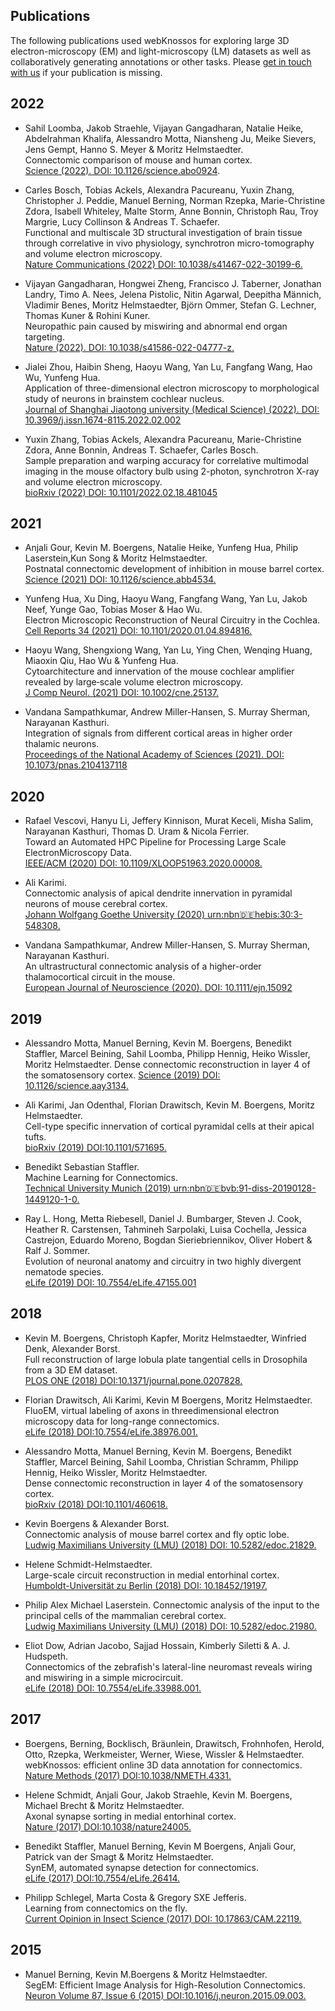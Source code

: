 ## Publications
The following publications used webKnossos for exploring large 3D electron-microscopy (EM) and light-microscopy (LM) datasets as well as collaboratively generating annotations or other tasks. Please [get in touch with us](mailto:hello@webknossos.org) if your publication is missing.

## 2022
* Sahil Loomba, Jakob Straehle, Vijayan Gangadharan, Natalie Heike, Abdelrahman Khalifa, Alessandro Motta, Niansheng Ju, Meike Sievers, Jens Gempt, Hanno S. Meyer & Moritz Helmstaedter.  
  Connectomic comparison of mouse and human cortex.  
  [Science (2022). DOI: 10.1126/science.abo0924](https://www.science.org/doi/abs/10.1126/science.abo0924). 

* Carles Bosch, Tobias Ackels, Alexandra Pacureanu, Yuxin Zhang, Christopher J. Peddie, Manuel Berning, Norman Rzepka, Marie-Christine Zdora, Isabell Whiteley, Malte Storm, Anne Bonnin, Christoph Rau, Troy Margrie, Lucy Collinson & Andreas T. Schaefer.  
  Functional and multiscale 3D structural investigation of brain tissue through correlative in vivo physiology, synchrotron micro-tomography and volume electron microscopy.  
  [Nature Communications (2022) DOI: 10.1038/s41467-022-30199-6.](http://doi.org/10.1038/s41467-022-30199-6)

* Vijayan Gangadharan, Hongwei Zheng, Francisco J. Taberner, Jonathan Landry, Timo A. Nees, Jelena Pistolic, Nitin Agarwal, Deepitha Männich, Vladimir Benes, Moritz Helmstaedter, Björn Ommer, Stefan G. Lechner, Thomas Kuner & Rohini Kuner.  
  Neuropathic pain caused by miswiring and abnormal end organ targeting.  
  [Nature (2022). DOI: 10.1038/s41586-022-04777-z.](https://doi.org/10.1038/s41586-022-04777-z)

* Jialei Zhou, Haibin Sheng, Haoyu Wang, Yan Lu, Fangfang Wang, Hao Wu, Yunfeng Hua.  
  Application of three-dimensional electron microscopy to morphological study of neurons in brainstem cochlear nucleus.  
  [Journal of Shanghai Jiaotong university (Medical Science) (2022). DOI: 10.3969/j.issn.1674-8115.2022.02.002](https://doi.org/10.3969/j.issn.1674-8115.2022.02.002)

* Yuxin Zhang, Tobias Ackels, Alexandra Pacureanu, Marie-Christine Zdora, Anne Bonnin, Andreas T. Schaefer, Carles Bosch.  
  Sample preparation and warping accuracy for correlative multimodal imaging in the mouse olfactory bulb using 2-photon, synchrotron X-ray and volume electron microscopy.  
  [bioRxiv (2022) DOI: 10.1101/2022.02.18.481045](https://doi.org/10.1101/2022.02.18.481045)


## 2021
* Anjali Gour, Kevin M. Boergens, Natalie Heike, Yunfeng Hua, Philip Laserstein,Kun Song & Moritz Helmstaedter.  
  Postnatal connectomic development of inhibition in mouse barrel cortex.  
  [Science (2021) DOI: 10.1126/science.abb4534.](http://dx.doi.org/10.1126/science.abb4534)

* Yunfeng Hua, Xu Ding, Haoyu Wang, Fangfang Wang, Yan Lu, Jakob Neef, Yunge Gao, Tobias Moser & Hao Wu.  
  Electron Microscopic Reconstruction of Neural Circuitry in the Cochlea.  
  [Cell Reports 34 (2021) DOI: 10.1101/2020.01.04.894816.](http://dx.doi.org/10.1101/2020.01.04.894816)

* Haoyu Wang, Shengxiong Wang, Yan Lu, Ying Chen, Wenqing Huang, Miaoxin Qiu, Hao Wu & Yunfeng Hua.  
  Cytoarchitecture and innervation of the mouse cochlear amplifier revealed by large‐scale volume electron microscopy.  
  [J Comp Neurol. (2021) DOI: 10.1002/cne.25137.](http://dx.doi.org/10.1002/cne.25137)

* Vandana Sampathkumar, Andrew Miller-Hansen, S. Murray Sherman, Narayanan Kasthuri.  
  Integration of signals from different cortical areas in higher order thalamic neurons.  
  [Proceedings of the National Academy of Sciences (2021). DOI: 10.1073/pnas.2104137118](https://doi.org/10.1073/pnas.2104137118)


## 2020
* Rafael Vescovi, Hanyu Li, Jeffery Kinnison, Murat Keceli, Misha Salim, Narayanan Kasthuri, Thomas D. Uram & Nicola Ferrier.  
  Toward an Automated HPC Pipeline for Processing Large Scale ElectronMicroscopy Data.  
  [IEEE/ACM (2020) DOI: 10.1109/XLOOP51963.2020.00008.](https://ieeexplore.ieee.org/document/9307792)

* Ali Karimi.  
  Connectomic analysis of apical dendrite innervation in pyramidal neurons of mouse cerebral cortex.  
  [Johann Wolfgang Goethe University (2020) urn:nbn:de:hebis:30:3-548308.](http://nbn-resolving.de/urn/resolver.pl?urn:nbn:de:hebis:30:3-548308)

* Vandana Sampathkumar, Andrew Miller-Hansen, S. Murray Sherman, Narayanan Kasthuri.  
  An ultrastructural connectomic analysis of a higher-order thalamocortical circuit in the mouse.  
  [European Journal of Neuroscience (2020). DOI: 10.1111/ejn.15092](https://doi.org/10.1111/ejn.15092)

## 2019
* Alessandro Motta, Manuel Berning, Kevin M. Boergens, Benedikt Staffler, Marcel Beining, Sahil Loomba, Philipp Hennig, Heiko Wissler, Moritz Helmstaedter.
  Dense connectomic reconstruction in layer 4 of the somatosensory cortex.
  [Science (2019) DOI: 10.1126/science.aay3134.](https://science.sciencemag.org/content/early/2019/10/23/science.aay3134)

* Ali Karimi, Jan Odenthal, Florian Drawitsch, Kevin M. Boergens, Moritz Helmstaedter.  
  Cell-type specific innervation of cortical pyramidal cells at their apical tufts.   
  [bioRxiv (2019) DOI:10.1101/571695.](https://www.biorxiv.org/content/10.1101/571695v1.abstract) 

* Benedikt Sebastian Staffler.  
  Machine Learning for Connectomics.  
  [Technical University Munich (2019) urn:nbn:de:bvb:91-diss-20190128-1449120-1-0.](http://nbn-resolving.de/urn/resolver.pl?urn:nbn:de:bvb:91-diss-20190128-1449120-1-0)

* Ray L. Hong, Metta Riebesell, Daniel J. Bumbarger, Steven J. Cook, Heather R. Carstensen, Tahmineh Sarpolaki, Luisa Cochella, Jessica Castrejon, Eduardo Moreno, Bogdan Sieriebriennikov, Oliver Hobert & Ralf J. Sommer.  
  Evolution of neuronal anatomy and circuitry in two highly divergent nematode species.  
  [eLife (2019) DOI: 10.7554/eLife.47155.001](https://doi.org/10.7554/eLife.47155.001)

## 2018
* Kevin M. Boergens, Christoph Kapfer, Moritz Helmstaedter, Winfried Denk, Alexander Borst.   
  Full reconstruction of large lobula plate tangential cells in Drosophila from a 3D EM dataset.  
  [PLOS ONE (2018) DOI:10.1371/journal.pone.0207828.](https://journals.plos.org/plosone/article?id=10.1371/journal.pone.0207828)

* Florian Drawitsch, Ali Karimi, Kevin M Boergens, Moritz Helmstaedter.  
  FluoEM, virtual labeling of axons in threedimensional electron microscopy data for
  long-range connectomics.  
  [eLife (2018) DOI:10.7554/eLife.38976.001.](https://elifesciences.org/articles/38976)

* Alessandro Motta, Manuel Berning, Kevin M. Boergens, Benedikt Staffler, Marcel Beining, Sahil Loomba, Christian Schramm, Philipp Hennig,   Heiko Wissler, Moritz Helmstaedter.  
  Dense connectomic reconstruction in layer 4 of the somatosensory cortex.  
  [bioRxiv (2018) DOI:10.1101/460618.](https://www.biorxiv.org/content/10.1101/460618v1.abstract)

* Kevin Boergens & Alexander Borst.  
  Connectomic analysis of mouse barrel cortex and fly optic lobe.  
  [Ludwig Maximilians University (LMU) (2018) DOI: 10.5282/edoc.21829.](https://doi.org/10.5282/edoc.21829)

* Helene Schmidt-Helmstaedter.  
  Large-scale circuit reconstruction in medial entorhinal cortex.  
  [Humboldt-Universität zu Berlin (2018) DOI: 10.18452/19197.](https://doi.org/10.18452/19197)

* Philip Alex Michael Laserstein.
  Connectomic analysis of the input to the principal cells of the mammalian cerebral cortex.  
  [Ludwig Maximilians University (LMU) (2018) DOI: 10.5282/edoc.21980.](https://doi.org/10.5282/edoc.21980)

* Eliot Dow, Adrian Jacobo, Sajjad Hossain, Kimberly Siletti & A. J. Hudspeth.  
  Connectomics of the zebrafish's lateral-line neuromast reveals wiring and miswiring in a simple microcircuit.  
  [eLife (2018) DOI: 10.7554/eLife.33988.001.](https://doi.org/10.7554/eLife.33988.001)

## 2017
* Boergens, Berning, Bocklisch, Bräunlein, Drawitsch, Frohnhofen, Herold, Otto, Rzepka, Werkmeister, Werner, Wiese, Wissler & Helmstaedter.    
  webKnossos: efficient online 3D data annotation for connectomics.  
  [Nature Methods (2017) DOI:10.1038/NMETH.4331.](https://www.nature.com/articles/nmeth.4331)

* Helene Schmidt, Anjali Gour, Jakob Straehle, Kevin M. Boergens, Michael Brecht & Moritz Helmstaedter.  
  Axonal synapse sorting in medial entorhinal cortex.  
  [Nature (2017) DOI:10.1038/nature24005.](https://www.nature.com/articles/nature24005)

* Benedikt Staffler, Manuel Berning, Kevin M Boergens, Anjali Gour, Patrick van der Smagt & Moritz Helmstaedter.  
  SynEM, automated synapse detection for connectomics.  
  [eLife (2017) DOI:10.7554/eLife.26414.](https://elifesciences.org/articles/26414)

* Philipp Schlegel, Marta Costa & Gregory SXE Jefferis.  
  Learning from connectomics on the fly.  
  [Current Opinion in Insect Science (2017) DOI: 10.17863/CAM.22119.](http://doi.org/10.17863/CAM.22119)

## 2015
* Manuel Berning, Kevin M.Boergens & Moritz Helmstaedter.  
  SegEM: Efficient Image Analysis for High-Resolution Connectomics.  
  [Neuron Volume 87, Issue 6 (2015) DOI:10.1016/j.neuron.2015.09.003.](https://www.sciencedirect.com/science/article/pii/S0896627315007606)

